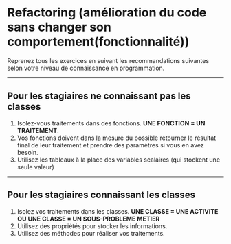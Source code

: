 # Refactoring (amélioration du code sans changer son comportement(fonctionnalité))

Reprenez tous les exercices en suivant les recommandations suivantes selon votre niveau de connaissance en programmation.

---

## Pour les stagiaires ne connaissant pas les classes

1. Isolez-vous traitements dans des fonctions. **UNE FONCTION = UN TRAITEMENT**.
2. Vos fonctions doivent dans la mesure du possible retourner le résultat final de leur traitement et prendre des paramètres si vous en avez besoin.
3. Utilisez les tableaux à la place des variables scalaires (qui stockent une seule valeur)

---

## Pour les stagiaires connaissant les classes

1. Isolez vos traitements dans les classes. **UNE CLASSE = UNE ACTIVITE OU UNE CLASSE = UN SOUS-PROBLEME METIER**
2. Utilisez des propriétés pour stocker les informations.
3. Utilisez des méthodes pour réaliser vos traitements.